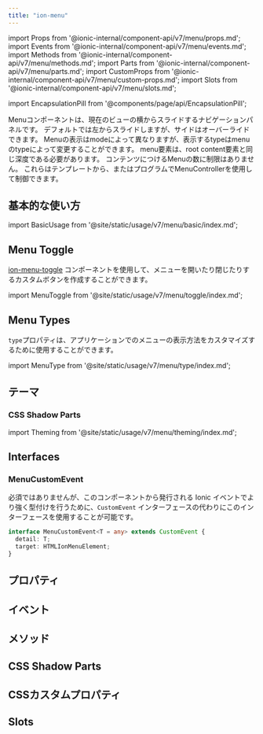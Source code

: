 ```yaml
---
title: "ion-menu"
---
```

import Props from '@ionic-internal/component-api/v7/menu/props.md';
import Events from '@ionic-internal/component-api/v7/menu/events.md';
import Methods from '@ionic-internal/component-api/v7/menu/methods.md';
import Parts from '@ionic-internal/component-api/v7/menu/parts.md';
import CustomProps from '@ionic-internal/component-api/v7/menu/custom-props.md';
import Slots from '@ionic-internal/component-api/v7/menu/slots.md';

<head>
  <title>ion-menu: API Framework Docs for Types of Menu Components</title>
  <meta name="description" content="ion-menuコンポーネントは、現在のビューの横からスライドして入ってくるナビゲーションドロワーです。Ionic APIで利用可能なメニューの種類については、フレームワークのドキュメントをご覧ください。" />
</head>

import EncapsulationPill from '@components/page/api/EncapsulationPill';

<EncapsulationPill type="shadow" />


Menuコンポーネントは、現在のビューの横からスライドするナビゲーションパネルです。
デフォルトでは左からスライドしますが、サイドはオーバーライドできます。
Menuの表示はmodeによって異なりますが、表示するtypeはmenuのtypeによって変更することができます。
menu要素は、root content要素と同じ深度である必要があります。
コンテンツにつけるMenuの数に制限はありません。
これらはテンプレートから、またはプログラムでMenuControllerを使用して制御できます。

## 基本的な使い方

import BasicUsage from '@site/static/usage/v7/menu/basic/index.md';

<BasicUsage />

## Menu Toggle

[ion-menu-toggle](./menu-toggle) コンポーネントを使用して、メニューを開いたり閉じたりするカスタムボタンを作成することができます。

import MenuToggle from '@site/static/usage/v7/menu/toggle/index.md';

<MenuToggle />

## Menu Types

`type`プロパティは、アプリケーションでのメニューの表示方法をカスタマイズするために使用することができます。

import MenuType from '@site/static/usage/v7/menu/type/index.md';

<MenuType />

## テーマ

### CSS Shadow Parts

import Theming from '@site/static/usage/v7/menu/theming/index.md';

<Theming />

## Interfaces

### MenuCustomEvent

必須ではありませんが、このコンポーネントから発行される Ionic イベントでより強く型付けを行うために、`CustomEvent` インターフェースの代わりにこのインターフェースを使用することが可能です。

```typescript
interface MenuCustomEvent<T = any> extends CustomEvent {
  detail: T;
  target: HTMLIonMenuElement;
}
```




## プロパティ
<Props />

## イベント
<Events />

## メソッド
<Methods />

## CSS Shadow Parts
<Parts />

## CSSカスタムプロパティ
<CustomProps />

## Slots
<Slots />
